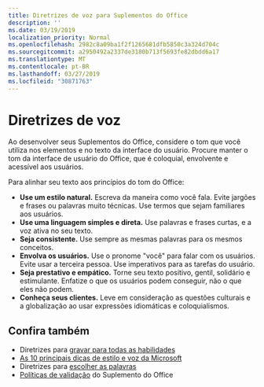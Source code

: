 ```yaml
---
title: Diretrizes de voz para Suplementos do Office
description: ''
ms.date: 03/19/2019
localization_priority: Normal
ms.openlocfilehash: 2982c8a09ba1f2f1265681dfb5850c3a324d704c
ms.sourcegitcommit: a2950492a2337de3180b713f5693fe82dbdd6a17
ms.translationtype: MT
ms.contentlocale: pt-BR
ms.lasthandoff: 03/27/2019
ms.locfileid: "30871763"
---
```

# <a name="voice-guidelines"></a>Diretrizes de voz

Ao desenvolver seus Suplementos do Office, considere o tom que você utiliza nos elementos e no texto da interface do usuário. Procure manter o tom da interface de usuário do Office, que é coloquial, envolvente e acessível aos usuários. 

Para alinhar seu texto aos princípios do tom do Office:

- **Use um estilo natural.** Escreva da maneira como você fala. Evite jargões e frases ou palavras muito técnicas. Use termos que sejam familiares aos usuários.
- **Use uma linguagem simples e direta.** Use palavras e frases curtas, e a voz ativa no seu texto.
- **Seja consistente.** Use sempre as mesmas palavras para os mesmos conceitos.
- **Envolva os usuários.** Use o pronome "você" para falar com os usuários. Evite usar a terceira pessoa. Use imperativos para as tarefas do usuário.
- **Seja prestativo e empático.** Torne seu texto positivo, gentil, solidário e estimulante. Enfatize o que os usuários podem conseguir, não o que eles não podem.
- **Conheça seus clientes.** Leve em consideração as questões culturais e a globalização ao usar expressões idiomáticas e coloquialismos.

## <a name="see-also"></a>Confira também

- Diretrizes para [gravar para todas as habilidades](/style-guide/accessibility/writing-all-abilities)
- [As 10 principais dicas de estilo e voz da Microsoft](/style-guide/top-10-tips-style-voice)
- Diretrizes para [escolher as palavras](/style-guide/word-choice/)
- [Políticas de validação](/office/dev/store/validation-policies) do Suplemento do Office

